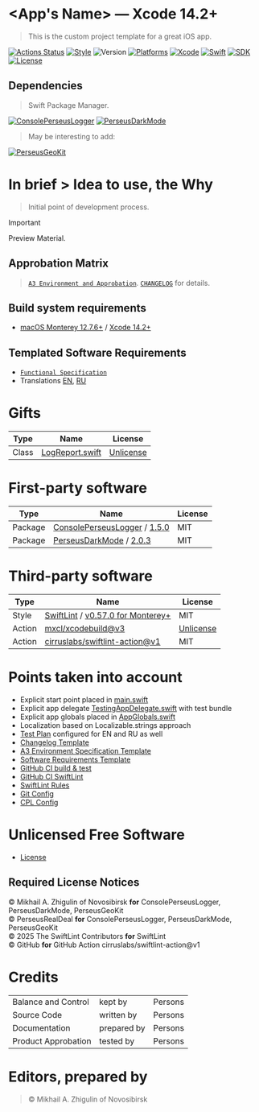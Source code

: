 # <App's Name> — Xcode 14.2+

> This is the custom project template for a great iOS app.

[![Actions Status](https://github.com/perseusrealdeal/thetechnologicaltree/actions/workflows/main.yml/badge.svg)](https://github.com/perseusrealdeal/thetechnologicaltree/actions/workflows/main.yml)
[![Style](https://github.com/perseusrealdeal/thetechnologicaltree/actions/workflows/swiftlint.yml/badge.svg)](https://github.com/perseusrealdeal/thetechnologicaltree/actions/workflows/swiftlint.yml)
![Version](https://img.shields.io/badge/Version-0.0.1-green.svg)
[![Platforms](https://img.shields.io/badge/Platform-iOS%2012.4+-orange.svg)](https://en.wikipedia.org/wiki/IOS_12)
[![Xcode](https://img.shields.io/badge/Xcode-14.2+-red.svg)](https://en.wikipedia.org/wiki/Xcode)
[![Swift](https://img.shields.io/badge/Swift-5-orange.svg)](https://docs.swift.org/swift-book/RevisionHistory/RevisionHistory.html)
[![SDK](https://img.shields.io/badge/SDK-UIKit%20-blueviolet.svg)](https://developer.apple.com/documentation/uikit)
[![License](http://img.shields.io/:License-Unlicense-green.svg)](/LICENSE)

## Dependencies

> Swift Package Manager.

[![ConsolePerseusLogger](http://img.shields.io/:ConsolePerseusLogger-1.5.0-green.svg)](https://github.com/perseusrealdeal/ConsolePerseusLogger.git)
[![PerseusDarkMode](http://img.shields.io/:PerseusDarkMode-2.0.3-green.svg)](https://github.com/perseusrealdeal/PerseusDarkMode.git)

> May be interesting to add: 

[![PerseusGeoKit](http://img.shields.io/:PerseusGeoKit-1.0.3-green.svg)](https://github.com/perseusrealdeal/PerseusGeoKit.git)

# In brief > Idea to use, the Why

> Initial point of development process.

> [!IMPORTANT]
> Preview Material.

## Approbation Matrix

> [`A3 Environment and Approbation`](/APPROBATION.md). [`CHANGELOG`](/CHANGELOG.md) for details.

## Build system requirements

- [macOS Monterey 12.7.6+](https://apps.apple.com/by/app/macos-monterey/id1576738294) / [Xcode 14.2+](https://developer.apple.com/services-account/download?path=/Developer_Tools/Xcode_14.2/Xcode_14.2.xip)

## Templated Software Requirements

- [`Functional Specification`](/REQUIREMENTS.md)
- Translations [EN](/T3Project/Configuration/Translations/Translation_en.plist), [RU](/T3Project/Configuration/Translations/Translation_ru.plist)

# Gifts

| Type  | Name                                                                                        | License                            |
| ----- | ------------------------------------------------------------------------------------------- | ---------------------------------- |
| Class | [LogReport.swift](https://gist.github.com/PerseusRealDeal/9a4118301b59d43969d8edf5ebc3a571) | [Unlicense](https://unlicense.org) |

# First-party software

| Type    | Name                                                                                                                                                                  | License |
| ------- | --------------------------------------------------------------------------------------------------------------------------------------------------------------------- | ------- |
| Package | [ConsolePerseusLogger](https://github.com/perseusrealdeal/ConsolePerseusLogger) / [1.5.0](https://github.com/perseusrealdeal/ConsolePerseusLogger/releases/tag/1.5.0) | MIT     |
| Package | [PerseusDarkMode](https://github.com/perseusrealdeal/PerseusDarkMode) / [2.0.3](https://github.com/perseusrealdeal/PerseusDarkMode/releases/tag/2.0.3)                | MIT     |

# Third-party software

| Type   | Name                                                                                                                              | License                            |
| ------ | --------------------------------------------------------------------------------------------------------------------------------- | ---------------------------------- |
| Style  | [SwiftLint](https://github.com/realm/SwiftLint) / [v0.57.0 for Monterey+](https://github.com/realm/SwiftLint/releases/tag/0.57.0) | MIT                                |
| Action | [mxcl/xcodebuild@v3](https://github.com/mxcl/xcodebuild)                                                                          | [Unlicense](https://unlicense.org) |
| Action | [cirruslabs/swiftlint-action@v1](https://github.com/cirruslabs/swiftlint-action/)                                                 | MIT                                |

# Points taken into account

- Explicit start point placed in [main.swift](/T3Project/main.swift)
- Explicit app delegate [TestingAppDelegate.swift](/PerseusTests/TestingAppDelegate.swift) with test bundle
- Explicit app globals placed in [AppGlobals.swift](/T3Project/Configuration/AppGlobals.swift)
- Localization based on Localizable.strings approach
- [Test Plan](/PerseusTests/TestPlanStarted.xctestplan) configured for EN and RU as well
- [Changelog Template](/CHANGELOG.md)
- [A3 Environment Specification Template](/APPROBATION.md)
- [Software Requirements Template](/REQUIREMENTS.md)
- [GitHub CI build & test](/main.yml)
- [GitHub CI SwiftLint](/swiftlint.yml)
- [SwiftLint Rules](/.swiftlint.yml)
- [Git Config](/.gitignore)
- [CPL Config](/T3Project/Configuration/CPLConfig.json)

# Unlicensed Free Software

- [License](/LICENSE)

## Required License Notices

© Mikhail A. Zhigulin of Novosibirsk **for** ConsolePerseusLogger, PerseusDarkMode, PerseusGeoKit</br>
© PerseusRealDeal **for** ConsolePerseusLogger, PerseusDarkMode, PerseusGeoKit</br>
© 2025 The SwiftLint Contributors **for** SwiftLint</br>
© GitHub **for** GitHub Action cirruslabs/swiftlint-action@v1</br>

# Credits

<table>
<tr>
    <td>Balance and Control</td>
    <td>kept by</td>
    <td>Persons</td>
</tr>
<tr>
    <td>Source Code</td>
    <td>written by</td>
    <td>Persons</td>
</tr>
<tr>
    <td>Documentation</td>
    <td>prepared by</td>
    <td>Persons</td>
</tr>
<tr>
    <td>Product Approbation</td>
    <td>tested by</td>
    <td>Persons</td>
</tr>
</table>

# Editors, prepared by

> © Mikhail A. Zhigulin of Novosibirsk

